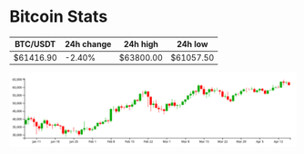 # Bitcoin Stats

BTC/USDT|24h change|24h high|24h low|
|---|---|---|---|
|$61416.90|-2.40%|$63800.00|$61057.50|

<img src="./chart.svg">
